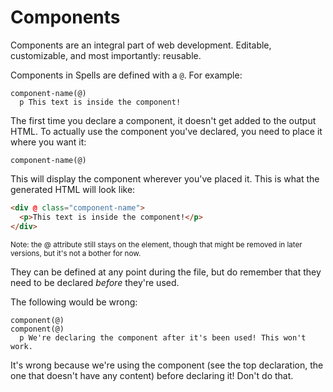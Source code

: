 
# Components

Components are an integral part of web development. Editable, customizable, and
most importantly: reusable.

Components in Spells are defined with a `@`. For example:
```pug
component-name(@)
  p This text is inside the component!
```

The first time you declare a component, it doesn't get added to the output HTML.
To actually use the component you've declared, you need to place it where you
want it:
```pug
component-name(@)
```

This will display the component wherever you've placed it. This is what the
generated HTML will look like:
```html
<div @ class="component-name">
  <p>This text is inside the component!</p>
</div>
```

<sub>Note: the @ attribute still stays on the element, though that might be
removed in later versions, but it's not a bother for now.</sub>

They can be defined at any point during the file, but do remember that they need
to be declared _before_ they're used.

The following would be wrong:
```pug
component(@)
component(@)
  p We're declaring the component after it's been used! This won't work.
```

It's wrong because we're using the component (see the top declaration, the one
that doesn't have any content) before declaring it! Don't do that.


